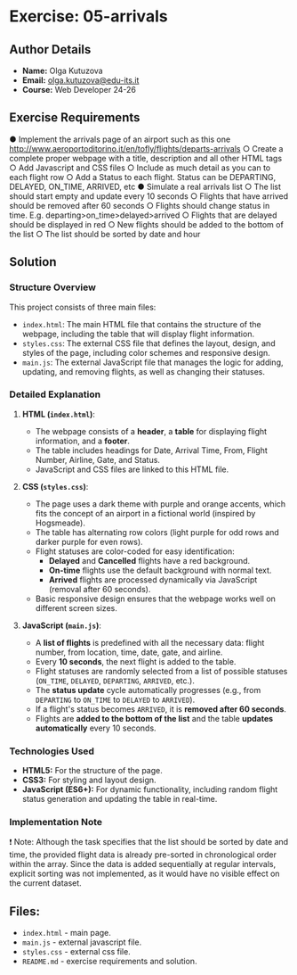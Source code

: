 # Exercise: 05-arrivals

## Author Details
- **Name:** Olga Kutuzova  
- **Email:** olga.kutuzova@edu-its.it  
- **Course:** Web Developer 24-26


## Exercise Requirements
● Implement the arrivals page of an airport such as this one http://www.aeroportoditorino.it/en/tofly/flights/departs-arrivals
○ Create a complete proper webpage with a title, description and all other HTML tags 
○ Add Javascript and CSS files
○ Include as much detail as you can to each flight row
○ Add a Status to each flight. Status can be DEPARTING, DELAYED, ON_TIME, ARRIVED, etc
● Simulate a real arrivals list
○ The list should start empty and update every 10 seconds
○ Flights that have arrived should be removed after 60 seconds
○ Flights should change status in time. E.g. departing>on_time>delayed>arrived
○ Flights that are delayed should be displayed in red
○ New flights should be added to the bottom of the list
○ The list should be sorted by date and hour

 
## Solution

### Structure Overview

This project consists of three main files:

- `index.html`: The main HTML file that contains the structure of the webpage, including the table that will display flight information.
- `styles.css`: The external CSS file that defines the layout, design, and styles of the page, including color schemes and responsive design.
- `main.js`: The external JavaScript file that manages the logic for adding, updating, and removing flights, as well as changing their statuses.

### Detailed Explanation

1. **HTML (`index.html`)**:
   - The webpage consists of a **header**, a **table** for displaying flight information, and a **footer**.
   - The table includes headings for Date, Arrival Time, From, Flight Number, Airline, Gate, and Status.
   - JavaScript and CSS files are linked to this HTML file.

2. **CSS (`styles.css`)**:
   - The page uses a dark theme with purple and orange accents, which fits the concept of an airport in a fictional world (inspired by Hogsmeade).
   - The table has alternating row colors (light purple for odd rows and darker purple for even rows).
   - Flight statuses are color-coded for easy identification:
     - **Delayed** and  **Cancelled** flights have a red background.
     - **On-time** flights use the default background with normal text.
     - **Arrived** flights are processed dynamically via JavaScript (removal after 60 seconds).
   - Basic responsive design ensures that the webpage works well on different screen sizes.

3. **JavaScript (`main.js`)**:
   - A **list of flights** is predefined with all the necessary data: flight number, from location, time, date, gate, and airline.
   - Every **10 seconds**, the next flight is added to the table.
   - Flight statuses are randomly selected from a list of possible statuses (`ON_TIME`, `DELAYED`, `DEPARTING`, `ARRIVED`, etc.).
   - The **status update** cycle automatically progresses (e.g., from `DEPARTING` to `ON_TIME` to `DELAYED` to `ARRIVED`).
   - If a flight's status becomes `ARRIVED`, it is **removed after 60 seconds**.
   - Flights are **added to the bottom of the list** and the table **updates automatically** every 10 seconds. 


### Technologies Used
- **HTML5:** For the structure of the page.
- **CSS3:** For styling and layout design.
- **JavaScript (ES6+):** For dynamic functionality, including random flight status generation and updating the table in real-time.

### Implementation Note
❗ Note:
Although the task specifies that the list should be sorted by date and time, the provided flight data is already pre-sorted in chronological order within the array. Since the data is added sequentially at regular intervals, explicit sorting was not implemented, as it would have no visible effect on the current dataset.

## Files:
- `index.html` - main page.
- `main.js` - external javascript file.
- `styles.css` - external css file.
- `README.md` - exercise requirements and solution. 
